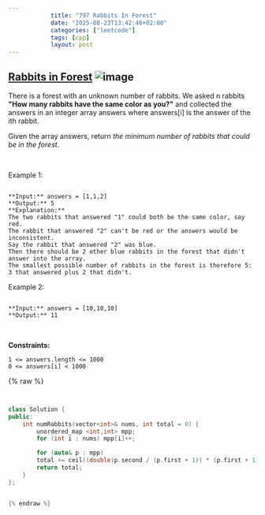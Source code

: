 ```yaml
---
            title: "797 Rabbits In Forest"
            date: "2025-08-23T13:42:46+02:00"
            categories: ["leetcode"]
            tags: [cpp]
            layout: post
---
```

            
## [Rabbits in Forest](https://leetcode.com/problems/rabbits-in-forest) ![image](https://img.shields.io/badge/Difficulty-Medium-orange)

There is a forest with an unknown number of rabbits. We asked n rabbits **"How many rabbits have the same color as you?"** and collected the answers in an integer array answers where answers[i] is the answer of the ith rabbit.

Given the array answers, return *the minimum number of rabbits that could be in the forest*.

 

Example 1:

```

**Input:** answers = [1,1,2]
**Output:** 5
**Explanation:**
The two rabbits that answered "1" could both be the same color, say red.
The rabbit that answered "2" can't be red or the answers would be inconsistent.
Say the rabbit that answered "2" was blue.
Then there should be 2 other blue rabbits in the forest that didn't answer into the array.
The smallest possible number of rabbits in the forest is therefore 5: 3 that answered plus 2 that didn't.

```

Example 2:

```

**Input:** answers = [10,10,10]
**Output:** 11

```

 

**Constraints:**

	1 <= answers.length <= 1000
	0 <= answers[i] < 1000

{% raw %}


```cpp


class Solution {
public:
    int numRabbits(vector<int>& nums, int total = 0) {
        unordered_map <int,int> mpp;
        for (int i : nums) mpp[i]++;

        for (auto& p : mpp)
        total += ceil((double)p.second / (p.first + 1)) * (p.first + 1);
        return total;
    }
};


{% endraw %}
```
